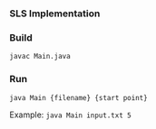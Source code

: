 ### SLS Implementation

### Build

`javac Main.java`

### Run

`java Main {filename} {start point}`

Example: `java Main input.txt 5`
